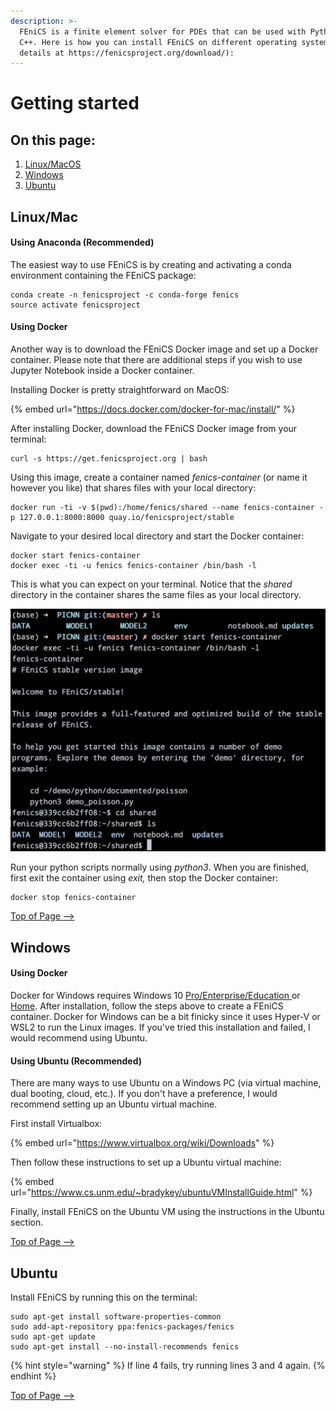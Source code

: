```yaml
---
description: >-
  FEniCS is a finite element solver for PDEs that can be used with Python or
  C++. Here is how you can install FEniCS on different operating systems (more
  details at https://fenicsproject.org/download/):
---
```


# Getting started

## On this page:

1. [Linux/MacOS](docker.md#linux-mac)
2. [Windows](docker.md#windows)
3. [Ubuntu](docker.md#ubuntu)

## Linux/Mac

#### Using Anaconda \(Recommended\)

The easiest way to use FEniCS is by creating and activating a conda environment containing the FEniCS package:

```text
conda create -n fenicsproject -c conda-forge fenics
source activate fenicsproject
```

#### Using Docker

Another way is to download the FEniCS Docker image and set up a Docker container. Please note that there are additional steps if you wish to use Jupyter Notebook inside a Docker container. 

Installing Docker is pretty straightforward on MacOS:

{% embed url="https://docs.docker.com/docker-for-mac/install/" %}

After installing Docker, download the FEniCS Docker image from your terminal: 

```text
curl -s https://get.fenicsproject.org | bash
```

Using this image, create a container named _fenics-container_ \(or name it however you like\) that shares files with your local directory:

```text
docker run -ti -v $(pwd):/home/fenics/shared --name fenics-container -p 127.0.0.1:8000:8000 quay.io/fenicsproject/stable
```

Navigate to your desired local directory and start the Docker container:

```text
docker start fenics-container
docker exec -ti -u fenics fenics-container /bin/bash -l
```

This is what you can expect on your terminal. Notice that the _shared_ directory in the container shares the same files as your local directory. 

![](../.gitbook/assets/screen-shot-2020-11-19-at-12.47.14-pm.png)

Run your python scripts normally using _python3_. When you are finished, first exit the container using _exit,_ then stop the Docker container:

```text
docker stop fenics-container
```

[Top of Page --&gt; ](docker.md#on-this-page)

## Windows

#### **Using Docker**

Docker for Windows requires Windows 10 [Pro/Enterprise/Education ](https://docs.docker.com/docker-for-windows/install/)or [Home](https://docs.docker.com/docker-for-windows/install-windows-home/). After installation, follow the steps above to create a FEniCS container. Docker for Windows can be a bit finicky since it uses Hyper-V or WSL2 to run the Linux images. If you've tried this installation and failed, I would recommend using Ubuntu.

#### **Using Ubuntu \(Recommended\)**

There are many ways to use Ubuntu on a Windows PC \(via virtual machine, dual booting, cloud, etc.\). If you don't have a preference, I would recommend setting up an Ubuntu virtual machine. 

First install Virtualbox:

{% embed url="https://www.virtualbox.org/wiki/Downloads" %}

Then follow these instructions to set up a Ubuntu virtual machine:

{% embed url="https://www.cs.unm.edu/~bradykey/ubuntuVMInstallGuide.html" %}

Finally, install FEniCS on the Ubuntu VM using the instructions in the Ubuntu section. 

[Top of Page --&gt; ](docker.md#on-this-page)

## Ubuntu

Install FEniCS by running this on the terminal:

```text
sudo apt-get install software-properties-common
sudo add-apt-repository ppa:fenics-packages/fenics
sudo apt-get update
sudo apt-get install --no-install-recommends fenics
```

{% hint style="warning" %}
If line 4 fails, try running lines 3 and 4 again.
{% endhint %}

[Top of Page --&gt; ](docker.md#on-this-page)

